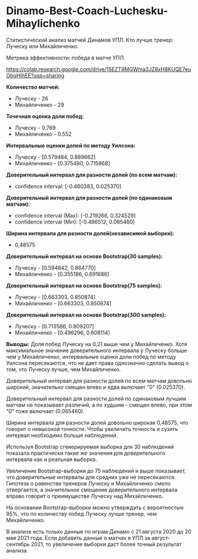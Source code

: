 # Dinamo-Best-Coach-Luchesku-Mihaylichenko
Статистический анализ матчей Динамов УПЛ. Кто лучше тренер: Луческу или Михайличенко.

Метрика эффективности: победа в матче УПЛ.

https://colab.research.google.com/drive/15EZT9MGWma3JZ8xH8KUQE7euObqHIhEE?usp=sharing

**Количество матчей:**
* Луческу - 26
* Михайличенко - 29

**Точечная оценка доли побед:**
* Луческу - 0.769
* Михайличенко - 0.552

**Интервальные оценки долей по методу Уилсона:**
* Луческу - [0.579484, 0.889662]
* Михайличенко - [0.375480, 0.715868]

**Доверительный интервал для разности долей (по всем матчам):**
* confidence interval: [-0.460383, 0.025370]

**Доверительный интервал для разности долей (по одинаковым матчам):**
* confidence interval (Max): [-0.219266, 0.324529]
* confidence interval (Min): [-0.486512, 0.065460]

**Ширина интервала для разности долей(независимой выборки):**
* 0,48575

**Доверительный интервал на основе Bootstrap(30 samples):**
* Луческу - [0.594842, 0.884770]
* Михайличенко - [0.355186, 0.691686]

**Доверительный интервал на основе Bootstrap(75 samples):**
* Луческу - [0.663303, 0.850874]
* Михайличенко - [0.663303, 0.850874]

**Доверительный интервал на основе Bootstrap(300 samples):**
* Луческу - [0.713586, 0.809207]
* Михайличенко - [0.496296, 0.608114]


**Выводы:**
Доля побед Луческу на 0,21 выше чем у Михайлеченко. Хотя максимальное значение доверительного интервала у Луческу больше чем у Михайличенко, интервальные оценки доли побед по методу Уилсона пересекаются, что не дает права однозначно сделать вывод о том, что Луческу лучше, чем Михайличенко. 

Доверительный интервал для разности долей по всем матчам довольно широкий, значительно смещен влево и едва включает "0" (0.025370).

Доверительный интервал для разности долей по одинаковым лучшим матчам не показывает различий, а по худшим - смещен влево, при этом "0" тоже включает (0.065460).

Ширина интервала для разности долей довольно широкая 0,48575, что говорит о невысокой точности. Чтобы увеличить точность и сузить интервал необходимо больше наблюдений.

Используя Bootstrap сгенерируемая выборка для 30 наблюдений показала практически такие же значения для доверительного интервала как и реальная выборка.

Увеличение Bootstrap-выборки до 75 наблюдений и выше показывает, что доверительные интервалы для средних уже не пересекаются. Гипотеза о равенстве тренеров Луческу и Михайличенко смело отвергается, а значительное смещение доверительного интервала вправо говорит о преимуществе Луческу над Михайличенко.

На основании Bootstrap-выборки можно утверждать с вероятностью 95%, что по количеству побед Луческу лучше тренер, чем Михайличенко. 

В анализе есть только данные по играм Динамо c 21 августа 2020 до 20 мая 2021 года. Если добавить данные о матчах в УПЛ за август-сентябрь 2021, то увеличение выборки даст более точный результат анализа.


